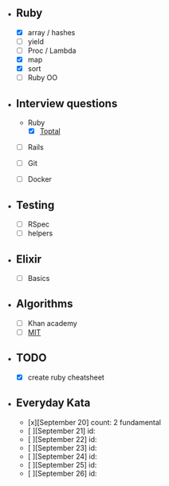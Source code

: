 - ## Ruby
    - [x] array / hashes
    - [ ] yield
    - [ ] Proc / Lambda  
    - [x] map
    - [x] sort
    - [ ] Ruby OO  

- ## Interview questions
    - Ruby  
      - [x] [Toptal](https://www.toptal.com/ruby/interview-questions)  
    -  [ ] Rails
    -  [ ] Git
    -  [ ] Docker


- ## Testing
    - [ ] RSpec
    - [ ] helpers

- ## Elixir
    - [ ] Basics

- ## Algorithms
    - [ ] Khan academy
    - [ ] [MIT](https://ocw.mit.edu/courses/electrical-engineering-and-computer-science/6-006-introduction-to-algorithms-fall-2011/exams/)

- ## TODO
    - [x] create ruby cheatsheet

- ## Everyday Kata
    - [x][September 20] count: 2 fundamental
    - [ ][September 21] id:    
    - [ ][September 22] id:    
    - [ ][September 23] id:    
    - [ ][September 24] id:    
    - [ ][September 25] id:    
    - [ ][September 26] id:    
